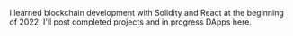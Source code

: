 I learned blockchain development with Solidity and React at the beginning of 2022. I'll post completed projects and in progress DApps here.
